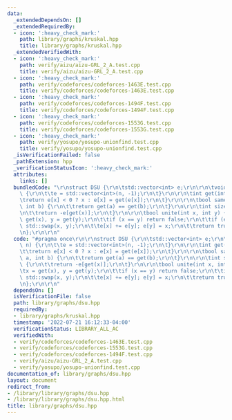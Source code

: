 ```yaml
---
data:
  _extendedDependsOn: []
  _extendedRequiredBy:
  - icon: ':heavy_check_mark:'
    path: library/graphs/kruskal.hpp
    title: library/graphs/kruskal.hpp
  _extendedVerifiedWith:
  - icon: ':heavy_check_mark:'
    path: verify/aizu/aizu-GRL_2_A.test.cpp
    title: verify/aizu/aizu-GRL_2_A.test.cpp
  - icon: ':heavy_check_mark:'
    path: verify/codeforces/codeforces-1463E.test.cpp
    title: verify/codeforces/codeforces-1463E.test.cpp
  - icon: ':heavy_check_mark:'
    path: verify/codeforces/codeforces-1494F.test.cpp
    title: verify/codeforces/codeforces-1494F.test.cpp
  - icon: ':heavy_check_mark:'
    path: verify/codeforces/codeforces-1553G.test.cpp
    title: verify/codeforces/codeforces-1553G.test.cpp
  - icon: ':heavy_check_mark:'
    path: verify/yosupo/yosupo-unionfind.test.cpp
    title: verify/yosupo/yosupo-unionfind.test.cpp
  _isVerificationFailed: false
  _pathExtension: hpp
  _verificationStatusIcon: ':heavy_check_mark:'
  attributes:
    links: []
  bundledCode: "\r\nstruct DSU {\r\n\tstd::vector<int> e;\r\n\r\n\tvoid init(int n)\
    \ {\r\n\t\te = std::vector<int>(n, -1);\r\n\t}\r\n\r\n\tint get(int x) {\r\n\t\
    \treturn e[x] < 0 ? x : e[x] = get(e[x]);\r\n\t}\r\n\r\n\tbool same_set(int a,\
    \ int b) {\r\n\t\treturn get(a) == get(b);\r\n\t}\r\n\r\n\tint size(int x) {\r\
    \n\t\treturn -e[get(x)];\r\n\t}\r\n\r\n\tbool unite(int x, int y) {\r\n\t\tx =\
    \ get(x), y = get(y);\r\n\t\tif (x == y) return false;\r\n\t\tif (e[x] > e[y])\
    \ std::swap(x, y);\r\n\t\te[x] += e[y]; e[y] = x;\r\n\t\treturn true;\r\n\t}\r\
    \n};\r\n\r\n"
  code: "#pragma once\r\n\r\nstruct DSU {\r\n\tstd::vector<int> e;\r\n\r\n\tvoid init(int\
    \ n) {\r\n\t\te = std::vector<int>(n, -1);\r\n\t}\r\n\r\n\tint get(int x) {\r\n\
    \t\treturn e[x] < 0 ? x : e[x] = get(e[x]);\r\n\t}\r\n\r\n\tbool same_set(int\
    \ a, int b) {\r\n\t\treturn get(a) == get(b);\r\n\t}\r\n\r\n\tint size(int x)\
    \ {\r\n\t\treturn -e[get(x)];\r\n\t}\r\n\r\n\tbool unite(int x, int y) {\r\n\t\
    \tx = get(x), y = get(y);\r\n\t\tif (x == y) return false;\r\n\t\tif (e[x] > e[y])\
    \ std::swap(x, y);\r\n\t\te[x] += e[y]; e[y] = x;\r\n\t\treturn true;\r\n\t}\r\
    \n};\r\n\r\n"
  dependsOn: []
  isVerificationFile: false
  path: library/graphs/dsu.hpp
  requiredBy:
  - library/graphs/kruskal.hpp
  timestamp: '2022-07-21 16:12:33-04:00'
  verificationStatus: LIBRARY_ALL_AC
  verifiedWith:
  - verify/codeforces/codeforces-1463E.test.cpp
  - verify/codeforces/codeforces-1553G.test.cpp
  - verify/codeforces/codeforces-1494F.test.cpp
  - verify/aizu/aizu-GRL_2_A.test.cpp
  - verify/yosupo/yosupo-unionfind.test.cpp
documentation_of: library/graphs/dsu.hpp
layout: document
redirect_from:
- /library/library/graphs/dsu.hpp
- /library/library/graphs/dsu.hpp.html
title: library/graphs/dsu.hpp
---
```

